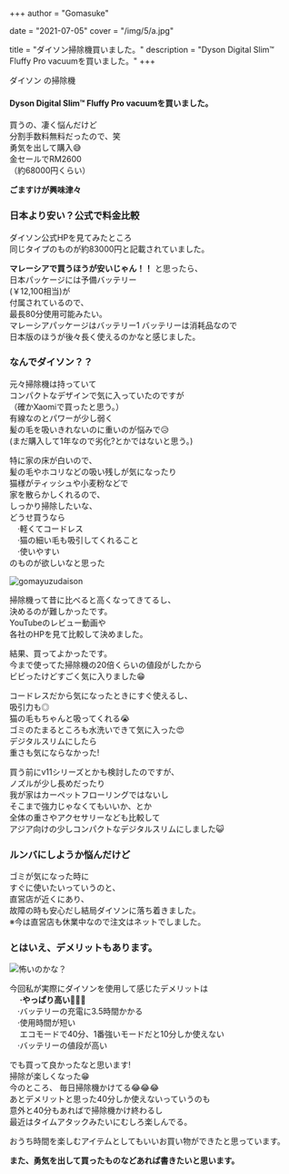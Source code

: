 +++
author = "Gomasuke"

date = "2021-07-05"
cover = "/img/5/a.jpg"

title = "ダイソン掃除機買いました。"
description = "Dyson Digital Slim™ Fluffy Pro vacuumを買いました。"
+++


ダイソン の掃除機  
#### Dyson Digital Slim™ Fluffy Pro vacuumを買いました。  
  
買うの、凄く悩んだけど  
分割手数料無料だったので、笑  
勇気を出して購入😅  
金セールでRM2600  
（約68000円くらい）  

**ごますけが興味津々**  

### 日本より安い？公式で料金比較  
ダイソン公式HPを見てみたところ  
同じタイプのものが約83000円と記載されていました。  

**マレーシアで買うほうが安いじゃん！！**
と思ったら、  
日本パッケージには予備バッテリー  
(￥12,100相当)が  
付属されているので、  
最長80分使用可能みたい。  
マレーシアパッケージはバッテリー1
バッテリーは消耗品なので  
日本版のほうが後々長く使えるのかなと感じました。  

### なんでダイソン？？  
元々掃除機は持っていて  
コンパクトなデザインで気に入っていたのですが  
（確かXaomiで買ったと思う。）  
有線なのとパワーが少し弱く  
髪の毛を吸いきれないのに重いのが悩みで😥  
(まだ購入して1年なので劣化?とかではないと思う。)  
  
特に家の床が白いので、  
髪の毛やホコリなどの吸い残しが気になったり  
猫様がティッシュや小麦粉などで  
家を散らかしくれるので、  
しっかり掃除したいな、  
どうせ買うなら  
　·軽くてコードレス  
　·猫の細い毛も吸引してくれること  
　·使いやすい  
のものが欲しいなと思った  

![gomayuzudaison](/img/5/c.jpg)  

掃除機って昔に比べると高くなってきてるし、  
決めるのが難しかったです。  
YouTubeのレビュー動画や  
各社のHPを見て比較して決めました。  
  
結果、買ってよかったです。  
今まで使ってた掃除機の20倍くらいの値段がしたから  
ビビったけどすごく気に入りました😁  
  
コードレスだから気になったときにすぐ使えるし、  
吸引力も◎　  
猫の毛もちゃんと吸ってくれる😭  
ゴミのたまるところも水洗いできて気に入った😍  
デジタルスリムにしたら  
重さも気にならなかった!  
  
買う前にv11シリーズとかも検討したのですが、  
ノズルが少し長めだったり  
我が家はカーペットフローリングではないし  
そこまで強力じゃなくてもいいか、とか  
全体の重さやアクセサリーなども比較して  
アジア向けの少しコンパクトなデジタルスリムにしました😺  

### ルンバにしようか悩んだけど  
ゴミが気になった時に  
すぐに使いたいっていうのと、  
直営店が近くにあり、  
故障の時も安心だし結局ダイソンに落ち着きました。  
※今は直営店も休業中なので注文はネットでしました。  
  

### とはいえ、デメリットもあります。  

![怖いのかな？](/img/5/b.jpg)    

今回私が実際にダイソンを使用して感じたデメリットは  
　
  **·やっぱり高い🤣🤣🤣**  
　·バッテリーの充電に3.5時間かかる  
　·使用時間が短い<BR>　
エコモードで40分、1番強いモードだと10分しか使えない  
　·バッテリーの値段が高い  

でも買って良かったなと思います!  
掃除が楽しくなった😁  
今のところ、  毎日掃除機かけてる😂😂😂  
あとデメリットと思った40分しか使えないっていうのも  
意外と40分もあればで掃除機かけ終わるし  
最近はタイムアタックみたいにむしろ楽しんでる。  

おうち時間を楽しむアイテムとしてもいいお買い物ができたと思っています。  

**また、勇気を出して買ったものなどあれば書きたいと思います。**  